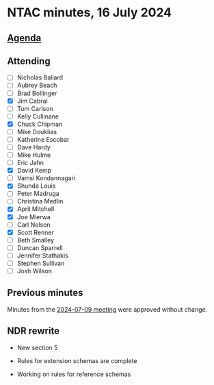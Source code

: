 # NTAC minutes, 16 July 2024

## [Agenda](2024-07-16-agenda.md)

## Attending

- [ ] Nicholas Ballard
- [ ] Aubrey Beach
- [ ] Brad Bollinger
- [x] Jim Cabral
- [ ] Tom Carlson
- [ ] Kelly Cullinane
- [x] Chuck Chipman
- [ ] Mike Douklias
- [ ] Katherine Escobar
- [ ] Dave Hardy
- [ ] Mike Hulme
- [ ] Eric Jahn
- [x] David Kemp
- [ ] Vamsi Kondannagari
- [x] Shunda Louis
- [ ] Peter Madruga
- [ ] Christina Medlin
- [x] April Mitchell
- [x] Joe Mierwa
- [ ] Carl Nelson
- [x] Scott Renner
- [ ] Beth Smalley
- [ ] Duncan Sparrell
- [ ] Jennifer Stathakis
- [ ] Stephen Sullivan
- [ ] Josh Wilson

## Previous minutes

Minutes from the [2024-07-09 meeting](2024-07-09-minutes.md) were approved without change.

## NDR rewrite

* New section 5

* Rules for extension schemas are complete

* Working on rules for reference schemas

  

